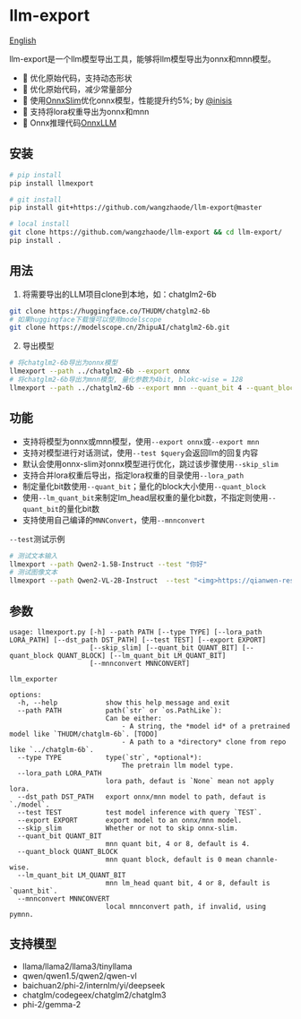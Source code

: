 # llm-export

[English](./README_en.md)

llm-export是一个llm模型导出工具，能够将llm模型导出为onnx和mnn模型。

- 🚀 优化原始代码，支持动态形状
- 🚀 优化原始代码，减少常量部分
- 🚀 使用[OnnxSlim](https://github.com/inisis/OnnxSlim)优化onnx模型，性能提升约5%; by [@inisis](https://github.com/inisis)
- 🚀 支持将lora权重导出为onnx和mnn
- 🚀 Onnx推理代码[OnnxLLM](https://github.com/inisis/OnnxLLM)

## 安装
```sh
# pip install
pip install llmexport

# git install
pip install git+https://github.com/wangzhaode/llm-export@master

# local install
git clone https://github.com/wangzhaode/llm-export && cd llm-export/
pip install .
```

## 用法

1. 将需要导出的LLM项目clone到本地，如：chatglm2-6b
```sh
git clone https://huggingface.co/THUDM/chatglm2-6b
# 如果huggingface下载慢可以使用modelscope
git clone https://modelscope.cn/ZhipuAI/chatglm2-6b.git
```
2. 导出模型
```sh
# 将chatglm2-6b导出为onnx模型
llmexport --path ../chatglm2-6b --export onnx
# 将chatglm2-6b导出为mnn模型, 量化参数为4bit, blokc-wise = 128
llmexport --path ../chatglm2-6b --export mnn --quant_bit 4 --quant_block 128
```

## 功能
- 支持将模型为onnx或mnn模型，使用`--export onnx`或`--export mnn`
- 支持对模型进行对话测试，使用`--test $query`会返回llm的回复内容
- 默认会使用onnx-slim对onnx模型进行优化，跳过该步骤使用`--skip_slim`
- 支持合并lora权重后导出，指定lora权重的目录使用`--lora_path`
- 制定量化bit数使用`--quant_bit`；量化的block大小使用`--quant_block`
- 使用`--lm_quant_bit`来制定lm_head层权重的量化bit数，不指定则使用`--quant_bit`的量化bit数
- 支持使用自己编译的`MNNConvert`，使用`--mnnconvert`

`--test`测试示例
```sh
# 测试文本输入
llmexport --path Qwen2-1.5B-Instruct --test "你好"
# 测试图像文本
llmexport --path Qwen2-VL-2B-Instruct  --test "<img>https://qianwen-res.oss-cn-beijing.aliyuncs.com/Qwen-VL/assets/demo.jpeg</img>介绍一下图片里的内容"
```

## 参数
```
usage: llmexport.py [-h] --path PATH [--type TYPE] [--lora_path LORA_PATH] [--dst_path DST_PATH] [--test TEST] [--export EXPORT]
                    [--skip_slim] [--quant_bit QUANT_BIT] [--quant_block QUANT_BLOCK] [--lm_quant_bit LM_QUANT_BIT]
                    [--mnnconvert MNNCONVERT]

llm_exporter

options:
  -h, --help            show this help message and exit
  --path PATH           path(`str` or `os.PathLike`):
                        Can be either:
                        	- A string, the *model id* of a pretrained model like `THUDM/chatglm-6b`. [TODO]
                        	- A path to a *directory* clone from repo like `../chatglm-6b`.
  --type TYPE           type(`str`, *optional*):
                        	The pretrain llm model type.
  --lora_path LORA_PATH
                        lora path, defaut is `None` mean not apply lora.
  --dst_path DST_PATH   export onnx/mnn model to path, defaut is `./model`.
  --test TEST           test model inference with query `TEST`.
  --export EXPORT       export model to an onnx/mnn model.
  --skip_slim           Whether or not to skip onnx-slim.
  --quant_bit QUANT_BIT
                        mnn quant bit, 4 or 8, default is 4.
  --quant_block QUANT_BLOCK
                        mnn quant block, default is 0 mean channle-wise.
  --lm_quant_bit LM_QUANT_BIT
                        mnn lm_head quant bit, 4 or 8, default is `quant_bit`.
  --mnnconvert MNNCONVERT
                        local mnnconvert path, if invalid, using pymnn.
```

## 支持模型

- llama/llama2/llama3/tinyllama
- qwen/qwen1.5/qwen2/qwen-vl
- baichuan2/phi-2/internlm/yi/deepseek
- chatglm/codegeex/chatglm2/chatglm3
- phi-2/gemma-2
